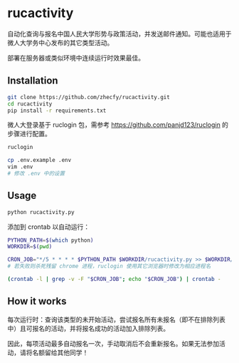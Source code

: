 # rucactivity

自动化查询与报名中国人民大学形势与政策活动，并发送邮件通知。可能也适用于微人大学务中心发布的其它类型活动。

部署在服务器或类似环境中连续运行时效果最佳。

## Installation

```bash
git clone https://github.com/zhecfy/rucactivity.git
cd rucactivity
pip install -r requirements.txt
```

微人大登录基于 ruclogin 包，需参考 https://github.com/panjd123/ruclogin 的步骤进行配置。

```bash
ruclogin
```

```bash
cp .env.example .env
vim .env
# 修改 .env 中的设置
```

## Usage

```bash
python rucactivity.py
```

添加到 crontab 以自动运行：

```bash
PYTHON_PATH=$(which python)
WORKDIR=$(pwd)

CRON_JOB="*/5 * * * * $PYTHON_PATH $WORKDIR/rucactivity.py >> $WORKDIR/rucactivity.log 2>&1 || killall chromedriver chrome ; tail -n 10000 $WORKDIR/rucactivity.log > $WORKDIR/tmp.log && mv $WORKDIR/tmp.log $WORKDIR/rucactivity.log"
# 若失败则杀死残留 chrome 进程，ruclogin 使用其它浏览器时修改为相应进程名

(crontab -l | grep -v -F "$CRON_JOB"; echo "$CRON_JOB") | crontab -
```

## How it works

每次运行时：查询该类型的未开始活动，尝试报名所有未报名（即不在排除列表中）且可报名的活动，并将报名成功的活动加入排除列表。

因此，每项活动最多自动报名一次，手动取消后不会重新报名。如果无法参加活动，请将名额留给其他同学！
